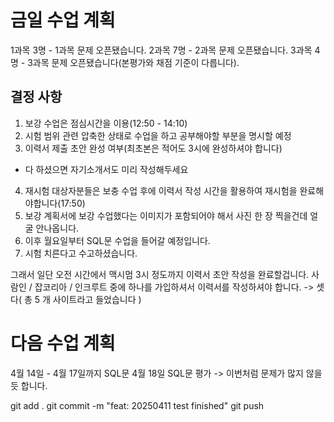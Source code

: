 # 금일 수업 계획

1과목 3명 - 1과목 문제 오픈됐습니다.
2과목 7명 - 2과목 문제 오픈됐습니다.
3과목 4명 - 3과목 문제 오픈됐습니다(본평가와 채점 기준이 다릅니다).

## 결정 사항
1. 보강 수업은 점심시간을 이용(12:50 - 14:10)
2. 시험 범위 관련 압축한 상태로 수업을 하고 공부해야할 부분을 명시할 예정
3. 이력서 제출 초안 완성 여부(최초본은 적어도 3시에 완성하셔야 합니다) 
  - 다 하셨으면 자기소개서도 미리 작성해두세요
4. 재시험 대상자분들은 보충 수업 후에 이력서 작성 시간을 활용하여 재시험을 완료해야합니다(17:50)
5. 보강 계획서에 보강 수업했다는 이미지가 포함되어야 해서 사진 한 장 찍을건데 얼굴 안나옵니다.
6. 이후 월요일부터 SQL문 수업을 들어갈 예정입니다.
7. 시험 치른다고 수고하셨습니다.

그래서 일단 오전 시간에서 맥시멈 3시 정도까지 이력서 초안 작성을 완료할겁니다.
사람인 / 잡코리아 / 인크루트 중에 하나를 가입하셔서 이력서를 작성하셔야 합니다.
-> 셋 다( 총 5 개 사이트라고 들었습니다 )

# 다음 수업 계획
4월 14일 - 4월 17일까지 SQL문
4월 18일 SQL문 평가 -> 이번처럼 문제가 많지 않을 듯 합니다.

git add .
git commit -m "feat: 20250411 test finished"
git push